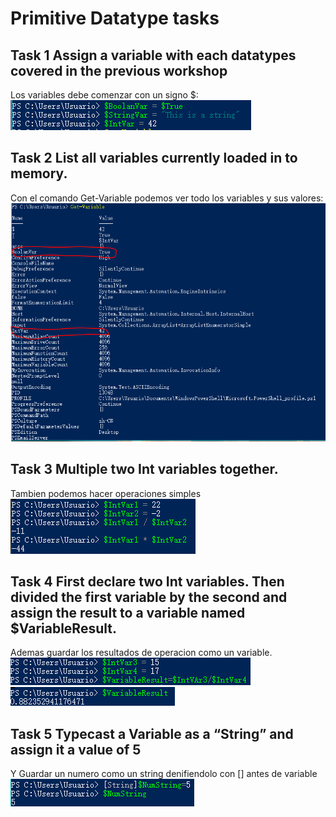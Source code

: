 # Primitive Datatype tasks
## Task 1 Assign a variable with each datatypes covered in the previous workshop
Los variables debe comenzar con un signo $:
![](https://github.com/ZhijunLin7/Variables-and-Comparison/blob/main/1.1.PNG)

## Task 2 List all variables currently loaded in to memory.
Con el comando Get-Variable podemos ver todo los variables y sus valores:
![](https://github.com/ZhijunLin7/Variables-and-Comparison/blob/main/2.1.PNG)
## Task 3 Multiple two Int variables together.
Tambien podemos hacer operaciones simples
![](https://github.com/ZhijunLin7/Variables-and-Comparison/blob/main/3.1.PNG)
## Task 4 First declare two Int variables. Then divided the first variable by the second and assign the result to a variable named $VariableResult.
Ademas guardar los resultados de operacion como un variable.
![](https://github.com/ZhijunLin7/Variables-and-Comparison/blob/main/4.1.PNG)
![](https://github.com/ZhijunLin7/Variables-and-Comparison/blob/main/4.2.PNG)

## Task 5 Typecast a Variable as a “String” and assign it a value of 5
Y Guardar un numero como un string denifiendolo con [] antes de variable
![](https://github.com/ZhijunLin7/Variables-and-Comparison/blob/main/5.1.PNG)

